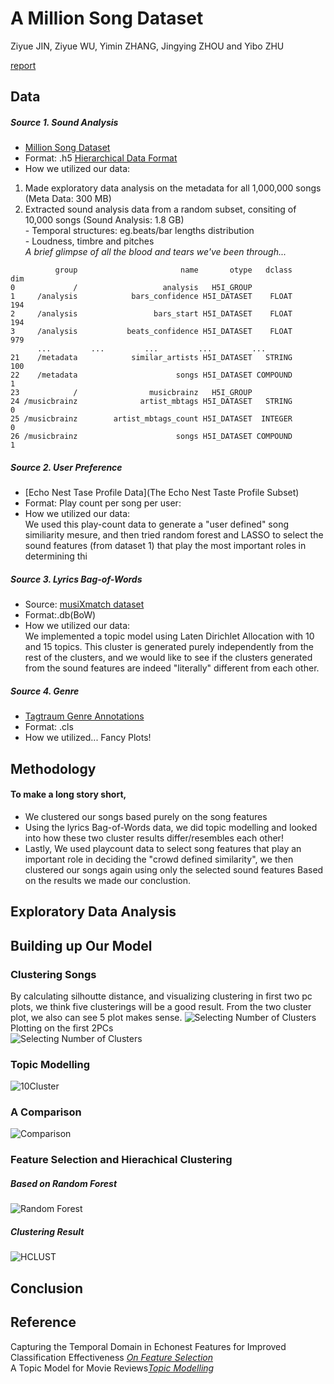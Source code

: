 # A Million Song Dataset
Ziyue JIN, Ziyue WU, Yimin ZHANG, Jingying ZHOU and Yibo ZHU

[report](https://zac2116.github.io/)

## Data
##### Source 1. Sound Analysis
* [Million Song Dataset](http://labrosa.ee.columbia.edu/millionsong/)
* Format: .h5 [Hierarchical Data Format](https://en.wikipedia.org/wiki/Hierarchical_Data_Format)  
* How we utilized our data:   
1) Made exploratory data analysis on the metadata for all 1,000,000 songs (Meta Data: 300 MB)  
2) Extracted sound analysis data from a random subset, consiting of 10,000 songs (Sound Analysis: 1.8 GB)  
          - Temporal structures: eg.beats/bar lengths distribution  
          - Loudness, timbre and pitches  
*A brief glimpse of all the blood and tears we've been through...*
```
          group                       name       otype   dclass       dim
0             /                   analysis   H5I_GROUP                   
1     /analysis            bars_confidence H5I_DATASET    FLOAT       194
2     /analysis                 bars_start H5I_DATASET    FLOAT       194
3     /analysis           beats_confidence H5I_DATASET    FLOAT       979
      ...         ...         ...         ...         ...
21    /metadata            similar_artists H5I_DATASET   STRING       100
22    /metadata                      songs H5I_DATASET COMPOUND         1
23            /                musicbrainz   H5I_GROUP                   
24 /musicbrainz              artist_mbtags H5I_DATASET   STRING         0
25 /musicbrainz        artist_mbtags_count H5I_DATASET  INTEGER         0
26 /musicbrainz                      songs H5I_DATASET COMPOUND         1

```
##### Source 2. User Preference
* [Echo Nest Tase Profile Data](The Echo Nest Taste Profile Subset)
* Format: Play count per song per user:
* How we utilized our data:  
We used this play-count data to generate a "user defined" song similiarity mesure, and then tried random forest and LASSO to select the sound features (from dataset 1) that play the most important roles in determining thi

##### Source 3. Lyrics Bag-of-Words
* Source: [musiXmatch dataset](http://labrosa.ee.columbia.edu/millionsong/musixmatch)
* Format:.db(BoW)
* How we utilized our data:   
We implemented a topic model using Laten Dirichlet Allocation with 10 and 15 topics. This cluster is generated purely independently from the rest of the clusters, and we would like to see if the clusters generated from the sound features are indeed "literally" different from each other.

##### Source 4. Genre
* [Tagtraum Genre Annotations](http://www.tagtraum.com/msd_genre_datasets.html)
* Format: .cls 
* How we utilized... Fancy Plots!

## Methodology
#### To make a long story short,  
* We clustered our songs based purely on the song features
* Using the lyrics Bag-of-Words data, we did topic modelling and looked into how these two cluster results differ/resembles each other!
* Lastly, We used playcount data to select song features that play an important role in deciding the "crowd defined similarity", we then clustered our songs again using only the selected sound features
Based on the results we made our conclustion.

## Exploratory Data Analysis
## Building up Our Model  
### Clustering Songs
By calculating silhoutte distance, and visualizing clustering in first two pc plots, we think five clusterings will be a good result. From the two cluster plot, we also can see 5 plot makes sense.
![Selecting Number of Clusters](https://github.com/TZstatsADS/finalproject-group-2/blob/master/lib/web/img/select_5.jpeg?raw=true "Logo Title Text 1")  
Plotting on the first 2PCs  
![Selecting Number of Clusters](https://github.com/TZstatsADS/finalproject-group-2/blob/master/lib/web/img/select_dimension.png?raw=true "Logo Title Text 1")

### Topic Modelling 
![10Cluster](https://github.com/TZstatsADS/finalproject-group-2/blob/master/lib/web/img/topic.jpg?raw=true)


### A Comparison  
![Comparison](https://github.com/TZstatsADS/finalproject-group-2/blob/master/lib/web/img/comparison.jpg?raw=true)

### Feature Selection and Hierachical Clustering
##### Based on Random Forest
![Random Forest](https://github.com/TZstatsADS/finalproject-group-2/blob/master/lib/web/img/rf.jpg?raw=true "Logo Title Text 1")
##### Clustering Result
![HCLUST](https://github.com/TZstatsADS/finalproject-group-2/blob/master/lib/web/img/hclust.jpg?raw=true)

## Conclusion


## Reference
Capturing the Temporal Domain
in Echonest Features
for Improved Classification Effectiveness [*On Feature Selection*](http://www.ifs.tuwien.ac.at/~schindler/pubs/AMR2012.pdf)  
A Topic Model for Movie Reviews[*Topic Modelling*](http://cpsievert.github.io/LDAvis/reviews/reviews.html)
